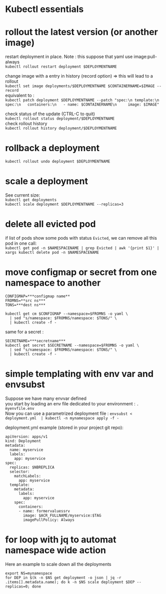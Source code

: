 # Kubectl essentials

# rollout the latest version (or another image)
restart deployment in place. Note : this suppose that yaml use image:pull-always \
`kubectl rollout restart deployment $DEPLOYMENTNAME`
 
change image with a entry in history (record option) => this will lead to a rollout \
`kubectl set image deployments/$DEPLOYMENTNAME $CONTAINERNAME=$IMAGE --record`  
equivalent to :   
`kubectl patch deployment $DEPLOYMENTNAME --patch "spec:\n template:\n  spec:\n   containers:\n   - name: $CONTAINERNAME\n     image: $IMAGE"`  

check status of the update (CTRL-C to quit)  
`kubectl rollout status deployment/$DEPLOYMENTNAME`  
check rollout history  
`kubectl rollout history deployment/$DEPLOYMENTNAME`  


# rollback a deployment
`kubectl rollout undo deployment $DEPLOYMENTNAME`

# scale a deployment
See current size: \
`kubectl get deployments` \
`kubectl scale deployment $DEPLOYMENTNAME --replicas=3`

# delete all evicted pod
if list of pods show some pods with status `Evicted`, we can remove all this pod in one call: \
`kubectl get pod -n $NAMESPACENAME | grep Evicted | awk '{print $1}' | xargs kubectl delete pod -n $NAMESPACENAME`

# move configmap or secret from one namespace to another
```
CONFIGMAP=***configmap name**
FROMNS=**src ns***
TONS=***dest ns***

kubectl get cm $CONFIGMAP --namespace=$FROMNS -o yaml \
  | sed "s/namespace: $FROMNS/namespace: $TONS/" \
  | kubectl create -f -  
```

same for a secret : 
```
SECRETNAME=***secretname***
kubectl get secret $SECRETNAME --namespace=$FROMNS -o yaml \
  | sed "s/namespace: $FROMNS/namespace: $TONS/" \
  | kubectl create -f -
 ```
 
# simple templating with env var and envsubst

Suppose we have many envvar defined  
you start by loading an env file dedicated to your environment : `. myenvfile.env`  
Now you can use a parametrized deployment file : `envsubst < deployment.yml  | kubectl -n mynamespace apply -f -`

deployment.yml example (stored in your project git repo):
```
apiVersion: apps/v1
kind: Deployment
metadata:
  name: myservice
  labels:
    app: myservice
spec:
  replicas: $NBREPLICA
  selector:
    matchLabels:
      app: myservice
  template:
    metadata:
      labels:
        app: myservice
    spec:
      containers:
      - name: formervaluessrv
        image: $ACR_FULLNAME/myservice:$TAG
        imagePullPolicy: Always  
```

# for loop with jq to automat namespace wide action

Here an example to scale down all the deployments
```
export NS=mynamespace
for DEP in $(k -n $NS get deployment -o json | jq -r .items[].metadata.name); do k -n $NS scale deployment $DEP --replicas=0; done
```
